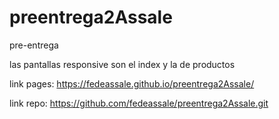 # preentrega2Assale
pre-entrega

las pantallas responsive son el index y la de productos

link pages: https://fedeassale.github.io/preentrega2Assale/

link repo: https://github.com/fedeassale/preentrega2Assale.git
